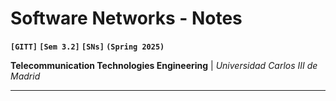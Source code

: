 # Software Networks - Notes
**`[GITT]` `[Sem 3.2]` `[SNs]` `(Spring 2025)`**

**Telecommunication Technologies Engineering** | *Universidad Carlos III de Madrid*

---
